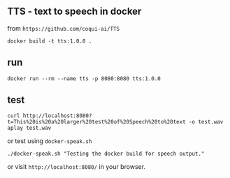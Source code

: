 ## TTS - text to speech in docker
from `https://github.com/coqui-ai/TTS`
```
docker build -t tts:1.0.0 .
```

## run
```
docker run --rm --name tts -p 8080:8080 tts:1.0.0
```

## test
```
curl http://localhost:8080?t=This%20is%20a%20larger%20test%20of%20Speech%20to%20text -o test.wav
aplay test.wav
```

or test using `docker-speak.sh`

```
./docker-speak.sh "Testing the docker build for speech output."
```

or visit `http://localhost:8080/` in your browser.
